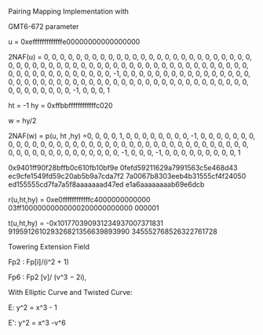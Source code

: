 Pairing Mapping Implementation with 

GMT6-672 parameter

u = 0xefffffffffffffe00000000000000000

2NAF(u) = 0, 0, 0, 0, 0, 0, 0, 0, 0, 0, 0, 0, 0, 0, 0, 0, 0, 0, 0, 0, 0, 0, 0, 0, 0, 0, 0, 0, 0, 0, 0, 0, 0, 0, 0, 0, 0, 0, 0, 0, 0, 0, 0, 0, 0, 0, 0, 0, 0, 0, 0, 0, 0, 0, 0, 0, 0, 0, 0, 0, 0, 0, 0, 0, 0, 0, 0, 0, 0, -1, 0, 0, 0, 0, 0, 0, 0, 0, 0, 0, 0, 0, 0, 0, 0, 0, 0, 0, 0, 0, 0, 0, 0, 0, 0, 0, 0, 0, 0, 0, 0, 0, 0, 0, 0, 0, 0, 0, 0, 0, 0, 0, 0, 0, 0, 0, 0, 0, 0, 0, 0, 0, 0, 0, -1, 0, 0, 0, 1

ht = -1
hy = 0xffbbffffffffffffc020

w = hy/2

2NAF(w) = 
p(u, ht ,hy) =0, 0, 0, 0,  1, 0, 0, 0, 0, 0, 0, 0, 0, -1, 0,  0, 0, 0, 0, 0, 0, 0, 0, 0, 0, 0, 0, 0, 0, 0, 0, 0, 0, 0, 0, 0, 0, 0, 0, 0, 0, 0, 0, 0, 0, 0, 0, 0, 0, 0, 0, 0, 0, 0, 0, 0, 0, 0, 0, 0, 0, 0, 0, 0, 0, -1, 0,  0, 0, -1, 0,  0, 0, 0, 0, 0, 0, 0, 0,  1

0x9401ff90f28bffb0c610fb10bf9e
0fefd59211629a7991563c5e468d43
ec9cfe1549fd59c20ab5b9a7cda7f2
7a0067b8303eeb4b31555cf4f24050
ed155555cd7fa7a5f8aaaaaaad47ed
e1a6aaaaaaaab69e6dcb

r(u,ht,hy) = 
0xe0ffffffffffffc4000000000000
03ff10000000000000200000000000
000001

t(u,ht,hy) =
-0x101770390931234937007371831
919591261029326821356639893990
345552768526322761728


Towering Extension Field

Fp2 : Fp[i]/(i^2 + 1)

Fp6 : Fp2 [v]/ (v^3 − 2i),

With Elliptic Curve and Twisted Curve:

E: y^2 = x^3 - 1

E': y^2 = x^3 -v^6